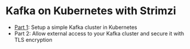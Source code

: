 # Kafka on Kubernetes with Strimzi

- [Part 1](https://dev.to/azure/kafka-on-kubernetes-the-strimzi-way-part-1-57g7): Setup a simple Kafka cluster in Kubernetes
- Part 2: Allow external access to your Kafka cluster and secure it with TLS encryption